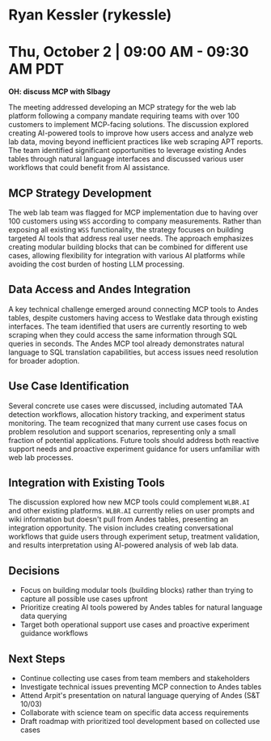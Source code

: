 # Ryan Kessler (rykessle)

# Thu, October 2 | 09:00 AM - 09:30 AM PDT
**OH: discuss MCP with SIbagy**

The meeting addressed developing an MCP strategy for the web lab platform following a company mandate requiring teams with over 100 customers to implement MCP-facing solutions. The discussion explored creating AI-powered tools to improve how users access and analyze web lab data, moving beyond inefficient practices like web scraping APT reports. The team identified significant opportunities to leverage existing Andes tables through natural language interfaces and discussed various user workflows that could benefit from AI assistance.

## MCP Strategy Development 
The web lab team was flagged for MCP implementation due to having over 100 customers using `WSS` according to company measurements. Rather than exposing all existing `WSS` functionality, the strategy focuses on building targeted AI tools that address real user needs. The approach emphasizes creating modular building blocks that can be combined for different use cases, allowing flexibility for integration with various AI platforms while avoiding the cost burden of hosting LLM processing.

## Data Access and Andes Integration 
A key technical challenge emerged around connecting MCP tools to Andes tables, despite customers having access to Westlake data through existing interfaces. The team identified that users are currently resorting to web scraping when they could access the same information through SQL queries in seconds. The Andes MCP tool already demonstrates natural language to SQL translation capabilities, but access issues need resolution for broader adoption. 

## Use Case Identification 
Several concrete use cases were discussed, including automated TAA detection workflows, allocation history tracking, and experiment status monitoring. The team recognized that many current use cases focus on problem resolution and support scenarios, representing only a small fraction of potential applications. Future tools should address both reactive support needs and proactive experiment guidance for users unfamiliar with web lab processes. 

## Integration with Existing Tools 
The discussion explored how new MCP tools could complement `WLBR.AI` and other existing platforms. `WLBR.AI` currently relies on user prompts and wiki information but doesn't pull from Andes tables, presenting an integration opportunity. The vision includes creating conversational workflows that guide users through experiment setup, treatment validation, and results interpretation using AI-powered analysis of web lab data.

## Decisions
-   Focus on building modular tools (building blocks) rather than trying to capture all possible use cases upfront
-   Prioritize creating AI tools powered by Andes tables for natural language data querying
-   Target both operational support use cases and proactive experiment guidance workflows

## Next Steps
-   Continue collecting use cases from team members and stakeholders
-   Investigate technical issues preventing MCP connection to Andes tables
-   Attend Arpit's presentation on natural language querying of Andes (S&T 10/03)
-   Collaborate with science team on specific data access requirements
-   Draft roadmap with prioritized tool development based on collected use cases